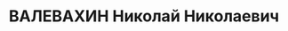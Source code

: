 ---
title: ВАЛЕВАХИН Николай Николаевич
description: "1902 р., м. Гайворон Кіровоградської обл., росіянин, із службовців,\
  \ освіта середня. Проживав у м. Пирятин Полтавської обл. Командир військового підрозділу.\
  \ \n  Заарештований 24 жовтня 1937 р. Засуджений Верховним Судом СРСР 4 січня 1938\
  \ р. за ст. ст. 54-1 “б”, 54-8, 58-11 КК УРСР до розстрілу з конфіскацією особистого\
  \ майна. Вирок виконано 5 січня 1938 р. у м. Харків. \n  Реабілітований Верховним\
  \ Судом СРСР 28 грудня 1957 р."
---